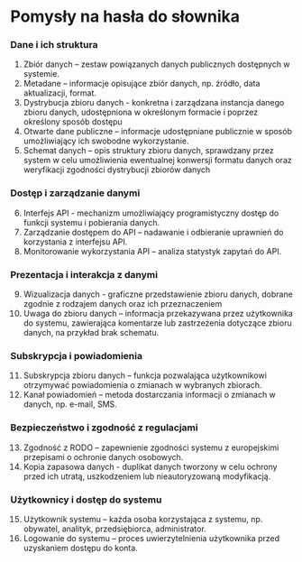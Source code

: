 # Pomysły na hasła do słownika

### Dane i ich struktura
1. Zbiór danych – zestaw powiązanych danych publicznych dostępnych w systemie.
2. Metadane – informacje opisujące zbiór danych, np. źródło, data aktualizacji, format.
3. Dystrybucja zbioru danych - konkretna i zarządzana instancja danego zbioru danych, udostępniona w określonym formacie i poprzez określony sposób dostępu
4.  Otwarte dane publiczne – informacje udostępniane publicznie w sposób umożliwiający ich swobodne wykorzystanie.
5.  Schemat danych – opis struktury zbioru danych, sprawdzany przez system w celu umożliwienia ewentualnej konwersji formatu danych oraz weryfikacji zgodności dystrybucji zbiorów danych

### Dostęp i zarządzanie danymi
6. Interfejs API - mechanizm umożliwiający programistyczny dostęp do funkcji systemu i pobierania danych.
7. Zarządzanie dostępem do API – nadawanie i odbieranie uprawnień do korzystania z interfejsu API.
8. Monitorowanie wykorzystania API – analiza statystyk zapytań do API.

### Prezentacja i interakcja z danymi
9. Wizualizacja danych -  graficzne przedstawienie zbioru danych, dobrane zgodnie z rodzajem danych oraz ich przeznaczeniem
10. Uwaga do zbioru danych – informacja przekazywana przez użytkownika do systemu, zawierająca komentarze lub zastrzeżenia dotyczące zbioru danych, na przykład brak schematu.

### Subskrypcja i powiadomienia
11. Subskrypcja zbioru danych – funkcja pozwalająca użytkownikowi otrzymywać powiadomienia o zmianach w wybranych zbiorach.
12. Kanał powiadomień – metoda dostarczania informacji o zmianach w danych, np. e-mail, SMS.

### Bezpieczeństwo i zgodność z regulacjami
13. Zgodność z RODO – zapewnienie zgodności systemu z europejskimi przepisami o ochronie danych osobowych.
14. Kopia zapasowa danych - duplikat danych tworzony w celu ochrony przed ich utratą, uszkodzeniem lub nieautoryzowaną modyfikacją.
    
### Użytkownicy i dostęp do systemu
15.  Użytkownik systemu – każda osoba korzystająca z systemu, np. obywatel, analityk, przedsiębiorca, administrator.
16.  Logowanie do systemu – proces uwierzytelnienia użytkownika przed uzyskaniem dostępu do konta.


